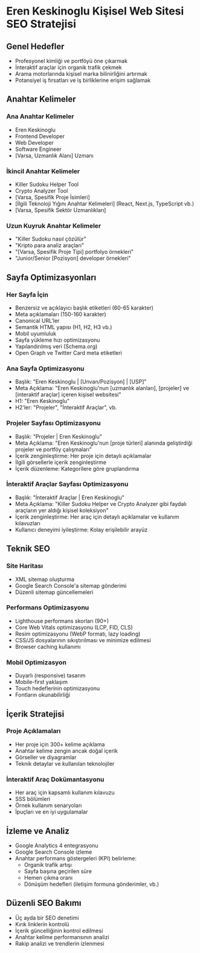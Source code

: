 # Eren Keskinoglu Kişisel Web Sitesi SEO Stratejisi

## Genel Hedefler

- Profesyonel kimliği ve portföyü öne çıkarmak
- İnteraktif araçlar için organik trafik çekmek
- Arama motorlarında kişisel marka bilinirliğini artırmak
- Potansiyel iş fırsatları ve iş birliklerine erişim sağlamak

## Anahtar Kelimeler

### Ana Anahtar Kelimeler
- Eren Keskinoglu
- Frontend Developer
- Web Developer
- Software Engineer
- [Varsa, Uzmanlık Alanı] Uzmanı

### İkincil Anahtar Kelimeler
- Killer Sudoku Helper Tool
- Crypto Analyzer Tool
- [Varsa, Spesifik Proje İsimleri]
- [İlgili Teknoloji Yığını Anahtar Kelimeleri] (React, Next.js, TypeScript vb.)
- [Varsa, Spesifik Sektör Uzmanlıkları]

### Uzun Kuyruk Anahtar Kelimeler
- "Killer Sudoku nasıl çözülür"
- "Kripto para analiz araçları"
- "[Varsa, Spesifik Proje Tipi] portfolyo örnekleri"
- "Junior/Senior [Pozisyon] developer örnekleri"

## Sayfa Optimizasyonları

### Her Sayfa İçin
- Benzersiz ve açıklayıcı başlık etiketleri (60-65 karakter)
- Meta açıklamaları (150-160 karakter)
- Canonical URL'ler
- Semantik HTML yapısı (H1, H2, H3 vb.)
- Mobil uyumluluk
- Sayfa yükleme hızı optimizasyonu
- Yapılandırılmış veri (Schema.org)
- Open Graph ve Twitter Card meta etiketleri

### Ana Sayfa Optimizasyonu
- Başlık: "Eren Keskinoglu | [Unvan/Pozisyon] | [USP]"
- Meta Açıklama: "Eren Keskinoglu'nun [uzmanlık alanları], [projeler] ve [interaktif araçlar] içeren kişisel websitesi"
- H1: "Eren Keskinoglu"
- H2'ler: "Projeler", "İnteraktif Araçlar", vb.

### Projeler Sayfası Optimizasyonu
- Başlık: "Projeler | Eren Keskinoglu"
- Meta Açıklama: "Eren Keskinoglu'nun [proje türleri] alanında geliştirdiği projeler ve portföy çalışmaları"
- İçerik zenginleştirme: Her proje için detaylı açıklamalar
- İlgili görsellerle içerik zenginleştirme
- İçerik düzenleme: Kategorilere göre gruplandırma

### İnteraktif Araçlar Sayfası Optimizasyonu
- Başlık: "İnteraktif Araçlar | Eren Keskinoglu"
- Meta Açıklama: "Killer Sudoku Helper ve Crypto Analyzer gibi faydalı araçların yer aldığı kişisel koleksiyon"
- İçerik zenginleştirme: Her araç için detaylı açıklamalar ve kullanım kılavuzları
- Kullanıcı deneyimi iyileştirme: Kolay erişilebilir arayüz

## Teknik SEO

### Site Haritası
- XML sitemap oluşturma
- Google Search Console'a sitemap gönderimi
- Düzenli sitemap güncellemeleri

### Performans Optimizasyonu
- Lighthouse performans skorları (90+)
- Core Web Vitals optimizasyonu (LCP, FID, CLS)
- Resim optimizasyonu (WebP formatı, lazy loading)
- CSS/JS dosyalarının sıkıştırılması ve minimize edilmesi
- Browser caching kullanımı

### Mobil Optimizasyon
- Duyarlı (responsive) tasarım
- Mobile-first yaklaşım
- Touch hedeflerinin optimizasyonu
- Fontların okunabilirliği

## İçerik Stratejisi

### Proje Açıklamaları
- Her proje için 300+ kelime açıklama
- Anahtar kelime zengin ancak doğal içerik
- Görseller ve diyagramlar
- Teknik detaylar ve kullanılan teknolojiler

### İnteraktif Araç Dokümantasyonu
- Her araç için kapsamlı kullanım kılavuzu
- SSS bölümleri
- Örnek kullanım senaryoları
- İpuçları ve en iyi uygulamalar

## İzleme ve Analiz

- Google Analytics 4 entegrasyonu
- Google Search Console izleme
- Anahtar performans göstergeleri (KPI) belirleme:
  - Organik trafik artışı
  - Sayfa başına geçirilen süre
  - Hemen çıkma oranı
  - Dönüşüm hedefleri (iletişim formuna gönderimler, vb.)

## Düzenli SEO Bakımı

- Üç ayda bir SEO denetimi
- Kırık linklerin kontrolü
- İçerik güncelliğinin kontrol edilmesi
- Anahtar kelime performansının analizi
- Rakip analizi ve trendlerin izlenmesi 